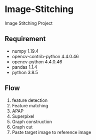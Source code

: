 # Image-Stitching
Image Stitching Project

## Requirement
* numpy                 1.19.4
* opencv-contrib-python 4.4.0.46
* opencv-python         4.4.0.46
* pandas                1.1.4
* python                3.8.5



## Flow
1. feature detection
2. Feature matching
3. APAP
4. Superpixel
5. Graph construction
6. Graph cut
7. Paste target image to reference image

